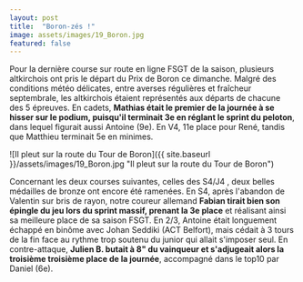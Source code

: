 ```yaml
---
layout: post
title:  "Boron-zés !"
image: assets/images/19_Boron.jpg
featured: false
---
```


Pour la dernière course sur route en ligne FSGT de la saison, plusieurs altkirchois ont pris le départ du Prix de Boron ce dimanche. Malgré des conditions météo délicates, entre averses régulières et fraîcheur septembrale, les altkirchois étaient représentés aux départs de chacune des 5 épreuves. En cadets, **Mathias était le premier de la journée à se hisser sur le podium, puisqu'il terminait 3e en réglant le sprint du peloton**, dans lequel figurait aussi Antoine (9e). En V4, 11e place pour René, tandis que Matthieu terminait 5e en minimes.

![Il pleut sur la route du Tour de Boron]({{ site.baseurl }}/assets/images/19_Boron.jpg "Il pleut sur la route du Tour de Boron")

Concernant les deux courses suivantes, celles des S4/J4 , deux belles médailles de bronze ont encore été ramenées. En S4, après l'abandon de Valentin sur bris de rayon, notre coureur allemand **Fabian tirait bien son épingle du jeu lors du sprint massif, prenant la 3e place** et réalisant ainsi sa meilleure place de sa saison FSGT. En 2/3, Antoine était longuement échappé en binôme avec Johan Seddiki (ACT Belfort), mais cédait à 3 tours de la fin face au rythme trop soutenu du junior qui allait s'imposer seul. En contre-attaque, **Julien B. butait à 8" du vainqueur et s'adjugeait alors la troisième troisième place de la journée**, accompagné dans le top10 par Daniel (6e).